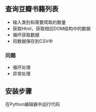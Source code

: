 ## 查询豆瓣书籍列表

* 输入类别和需要爬取的数量
* 获取Html，获取相应DOM结构中的数据
* 循环获取数据
* 将数据保存到CSV中

### 问题
* 循环处理
* 异常处理

## 安装步骤
在Python编辑器中运行代码